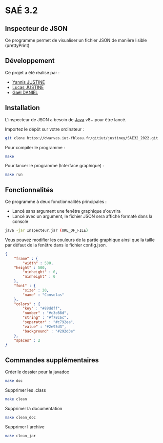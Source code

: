 # SAÉ 3.2
## Inspecteur de JSON
Ce programme permet de visualiser un fichier JSON de manière lisible (prettyPrint)

## Développement 

Ce projet a été réalisé par :
- [Yannis JUSTINE](https://dwarves.iut-fbleau.fr/gitiut/justiney)
- [Lucas JUSTINE](https://dwarves.iut-fbleau.fr/gitiut/justine)
- [Gaël DANIEL](https://dwarves.iut-fbleau.fr/gitiut/daniel)

## Installation

L'inspecteur de JSON a besoin de [Java](https://www.oracle.com/java/technologies/downloads/) v8+ pour être lancé.

Importez le dépôt sur votre ordinateur :
```sh
git clone https://dwarves.iut-fbleau.fr/gitiut/justiney/SAE32_2022.git
````

Pour compiler le programme :
```sh
make
```

Pour lancer le programme (Interface graphique) :
```sh
make run
```

## Fonctionnalités

Ce programme à deux fonctionnalités principales : 
- Lancé sans argument une fenêtre graphique s'ouvrira
- Lancé avec un argument, le fichier JSON sera affiché formaté dans la console

```sh
java -jar Inspecteur.jar (URL_OF_FILE)
```

Vous pouvez modifier les couleurs de la partie graphique ainsi que la taille par défaut de la fenêtre dans le fichier config.json.
```json
{
    "frame" : {
    	"width" : 500,
	"height" : 500,
        "minheight" : 0,
        "minheight" : 0
    },
    "font" : {
        "size" : 20,
        "name" : "Consolas"
    },
    "colors" : {
        "key" : "#89ddff",
        "number" : "#c3e88d",
        "string" : "#f78c6c",
        "separator" : "#c792ea",
        "value" : "#2e95d3",
        "background" : "#292d3e"
    },
    "spaces" : 2
}
```

## Commandes supplémentaires

Créer le dossier pour la javadoc
```sh
make doc
```

Supprimer les .class
```sh
make clean
```

Supprimer la documentation
```sh
make clean_doc
```

Supprimer l'archive
```sh
make clean_jar
```
